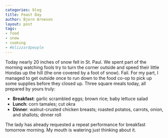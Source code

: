```yaml
---
categories: blog
title: Feast Day
author: Bjorn Arneson
layout: post
tags: 
- food
- snow
- cooking
- #blizzardpeople
---
```


Today nearly 20 inches of snow fell in St. Paul. We spent part of the morning
watching fools try to turn the corner outside and speed their little Hondas
up the hill (the one covered by a foot of snow). Fail. For my part, I managed 
to get outside once to run down to the food co-op to pick up some supplies 
before they closed up. Three square meals today, all prepared by yours truly:

- **Breakfast**: garlic scrambled eggs; brown rice; baby lettuce salad  
- **Lunch**: corn tamales; cut okra  
- **Dinner**: walnut-crusted chicken breasts; roasted potatos, carrots, onion, 
and shallots; dinner roll

The lady has already requested a repeat performance for breakfast tomorrow
morning. My mouth is watering just thinking about it.